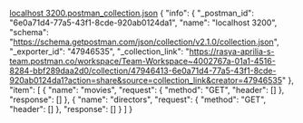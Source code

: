 [localhost 3200.postman_collection.json](https://github.com/user-attachments/files/22118301/localhost.3200.postman_collection.json)
{
	"info": {
		"_postman_id": "6e0a71d4-77a5-43f1-8cde-920ab0124da1",
		"name": "localhost 3200",
		"schema": "https://schema.getpostman.com/json/collection/v2.1.0/collection.json",
		"_exporter_id": "47946535",
		"_collection_link": "https://rasya-aprilia-s-team.postman.co/workspace/Team-Workspace~4002767a-01a1-4516-8284-bbf289daa2d0/collection/47946413-6e0a71d4-77a5-43f1-8cde-920ab0124da1?action=share&source=collection_link&creator=47946535"
	},
	"item": [
		{
			"name": "movies",
			"request": {
				"method": "GET",
				"header": []
			},
			"response": []
		},
		{
			"name": "directors",
			"request": {
				"method": "GET",
				"header": []
			},
			"response": []
		}
	]
}

